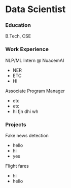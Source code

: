 # Data Scientist

### Education
B.Tech, CSE

### Work Experience
NLP/ML Intern @ NuacemAI
  - NER
  - ETC
  - HI

Associate Program Manager
  - etc
  - etc
  - hi fjn dhi wh

### Projects
Fake news detection
  - hello
  - hi
  - yes

Flight fares
  - hi
  - hello
